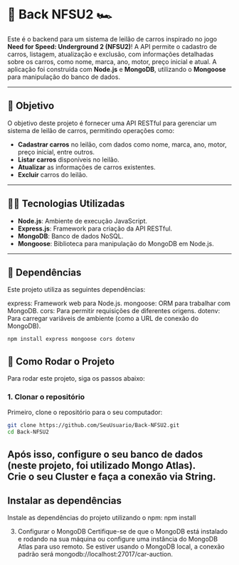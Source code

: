 # 🚗 **Back NFSU2** 🏎️

Este é o backend para um sistema de leilão de carros inspirado no jogo **Need for Speed: Underground 2 (NFSU2)**! A API permite o cadastro de carros, listagem, atualização e exclusão, com informações detalhadas sobre os carros, como nome, marca, ano, motor, preço inicial e atual. A aplicação foi construída com **Node.js** e **MongoDB**, utilizando o **Mongoose** para manipulação do banco de dados.

---

## 🎯 **Objetivo**

O objetivo deste projeto é fornecer uma API RESTful para gerenciar um sistema de leilão de carros, permitindo operações como:

- **Cadastrar carros** no leilão, com dados como nome, marca, ano, motor, preço inicial, entre outros.
- **Listar carros** disponíveis no leilão.
- **Atualizar** as informações de carros existentes.
- **Excluir** carros do leilão.

---

## 🧑‍💻 **Tecnologias Utilizadas**

- **Node.js**: Ambiente de execução JavaScript.
- **Express.js**: Framework para criação da API RESTful.
- **MongoDB**: Banco de dados NoSQL.
- **Mongoose**: Biblioteca para manipulação do MongoDB em Node.js.

---

## 🔧 Dependências
Este projeto utiliza as seguintes dependências:

express: Framework web para Node.js.
mongoose: ORM para trabalhar com MongoDB.
cors: Para permitir requisições de diferentes origens.
dotenv: Para carregar variáveis de ambiente (como a URL de conexão do MongoDB).

```bash
npm install express mongoose cors dotenv
```

## 🔧 **Como Rodar o Projeto**

Para rodar este projeto, siga os passos abaixo:

### 1. **Clonar o repositório**

Primeiro, clone o repositório para o seu computador:

```bash
git clone https://github.com/SeuUsuario/Back-NFSU2.git
cd Back-NFSU2
```

Após isso, configure o seu banco de dados (neste projeto, foi utilizado Mongo Atlas). <br>
Crie o seu Cluster e faça a conexão via String.
---

## Instalar as dependências
Instale as dependências do projeto utilizando o npm:
npm install


3. Configurar o MongoDB
Certifique-se de que o MongoDB está instalado e rodando na sua máquina ou configure uma instância do MongoDB Atlas para uso remoto. Se estiver usando o MongoDB local, a conexão padrão será mongodb://localhost:27017/car-auction.


